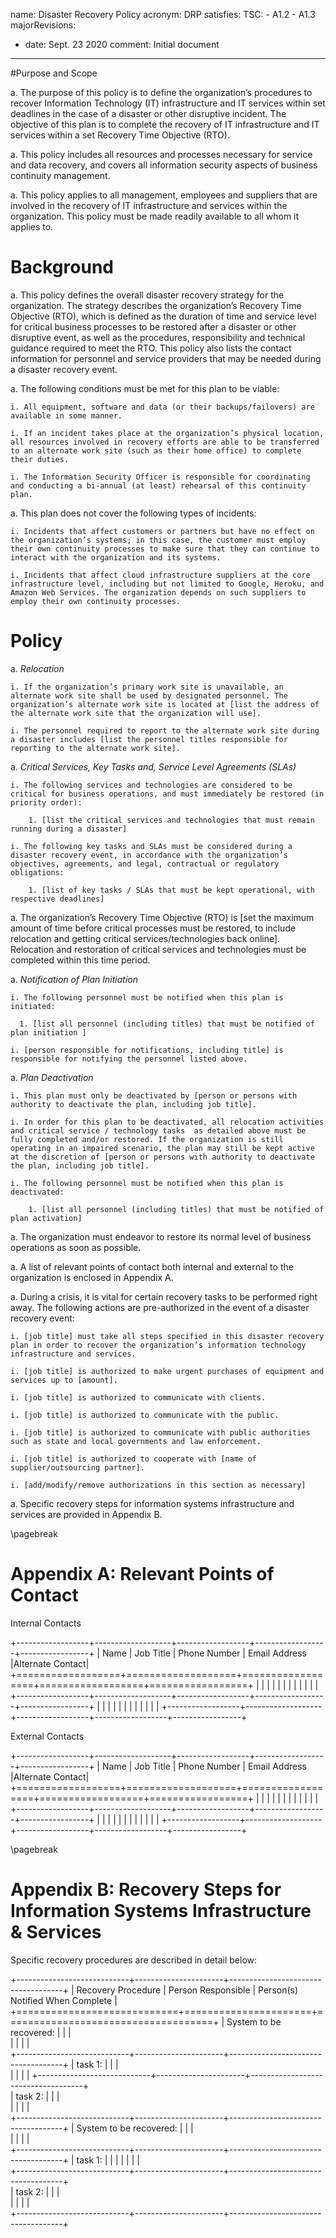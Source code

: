 name: Disaster Recovery Policy
acronym: DRP
satisfies:
  TSC:
    - A1.2
    - A1.3
majorRevisions:
  - date: Sept. 23 2020
    comment: Initial document
---
#Purpose and Scope 

a. The purpose of this policy is to define the organization’s procedures to recover Information Technology (IT) infrastructure and IT services within set deadlines in the case of a disaster or other disruptive incident. The objective of this plan is to complete the recovery of IT infrastructure and IT services within a set Recovery Time Objective (RTO).

a. This policy includes all resources and processes necessary for service and data recovery, and covers all information security aspects of business continuity management.

a. This policy applies to all management, employees and suppliers that are involved in the recovery of IT infrastructure and services within the organization. This policy must be made readily available to all whom it applies to.

# Background

a. This policy defines the overall disaster recovery strategy for the organization. The strategy describes the organization’s Recovery Time Objective (RTO), which is defined as the duration of time and service level for critical business processes to be restored after a disaster or other disruptive event, as well as the procedures, responsibility and technical guidance required to meet the RTO. This policy also lists the contact information for personnel and service providers that may be needed during a disaster recovery event.

a. The following conditions must be met for this plan to be viable:

    i. All equipment, software and data (or their backups/failovers) are available in some manner.

    i. If an incident takes place at the organization’s physical location, all resources involved in recovery efforts are able to be transferred to an alternate work site (such as their home office) to complete their duties.

    i. The Information Security Officer is responsible for coordinating and conducting a bi-annual (at least) rehearsal of this continuity plan. 

a. This plan does not cover the following types of incidents:

    i. Incidents that affect customers or partners but have no effect on the organization’s systems; in this case, the customer must employ their own continuity processes to make sure that they can continue to interact with the organization and its systems.

    i. Incidents that affect cloud infrastructure suppliers at the core infrastructure level, including but not limited to Google, Heroku, and Amazon Web Services. The organization depends on such suppliers to employ their own continuity processes.

# Policy

a. *Relocation*

    i. If the organization’s primary work site is unavailable, an alternate work site shall be used by designated personnel. The organization’s alternate work site is located at [list the address of the alternate work site that the organization will use].

    i. The personnel required to report to the alternate work site during a disaster includes [list the personnel titles responsible for reporting to the alternate work site].

a. *Critical Services, Key Tasks and, Service Level Agreements (SLAs)*

    i. The following services and technologies are considered to be critical for business operations, and must immediately be restored (in priority order):
  
        1. [list the critical services and technologies that must remain running during a disaster]

    i. The following key tasks and SLAs must be considered during a disaster recovery event, in accordance with the organization’s objectives, agreements, and legal, contractual or regulatory obligations:

        1. [list of key tasks / SLAs that must be kept operational, with respective deadlines]

a. The organization’s Recovery Time Objective (RTO) is [set the maximum amount of time before critical processes must be restored, to include relocation and getting critical services/technologies back online]. Relocation and restoration of critical services and technologies must be completed within this time period.

a. *Notification of Plan Initiation*

    i. The following personnel must be notified when this plan is initiated:

      1. [list all personnel (including titles) that must be notified of plan initiation ]

    i. [person responsible for notifications, including title] is responsible for notifying the personnel listed above.

a. *Plan Deactivation*

    i. This plan must only be deactivated by [person or persons with authority to deactivate the plan, including job title].

    i. In order for this plan to be deactivated, all relocation activities and critical service / technology tasks  as detailed above must be fully completed and/or restored. If the organization is still operating in an impaired scenario, the plan may still be kept active at the discretion of [person or persons with authority to deactivate the plan, including job title].

    i. The following personnel must be notified when this plan is deactivated:

        1. [list all personnel (including titles) that must be notified of plan activation]

a. The organization must endeavor to restore its normal level of business operations as soon as possible.

a. A list of relevant points of contact both internal and external to the organization is enclosed in Appendix A.

a. During a crisis, it is vital for certain recovery tasks to be performed right away. The following actions are pre-authorized in the event of a disaster recovery event:

    i. [job title] must take all steps specified in this disaster recovery plan in order to recover the organization’s information technology infrastructure and services.
    
    i. [job title] is authorized to make urgent purchases of equipment and services up to [amount].
    
    i. [job title] is authorized to communicate with clients.
    
    i. [job title] is authorized to communicate with the public.
    
    i. [job title] is authorized to communicate with public authorities such as state and local governments and law enforcement.
    
    i. [job title] is authorized to cooperate with [name of supplier/outsourcing partner].
    
    i. [add/modify/remove authorizations in this section as necessary]

a. Specific recovery steps for information systems infrastructure and services are provided in Appendix B.

\pagebreak 

# Appendix A: Relevant Points of Contact

Internal Contacts

+------------------+-------------------+------------------+------------------+-----------------+
|       Name       |     Job Title     |   Phone Number   |  Email Address   |Alternate Contact|
+==================+===================+==================+==================+=================+
|                  |                   |                  |                  |                 |
|                  |                   |                  |                  |                 |
+------------------+-------------------+------------------+------------------+-----------------+
|                  |                   |                  |                  |                 |
|                  |                   |                  |                  |                 |
+------------------+-------------------+------------------+------------------+-----------------+

External Contacts

+------------------+-------------------+------------------+------------------+-----------------+
|       Name       |     Job Title     |   Phone Number   |  Email Address   |Alternate Contact|
+==================+===================+==================+==================+=================+
|                  |                   |                  |                  |                 |
|                  |                   |                  |                  |                 |
+------------------+-------------------+------------------+------------------+-----------------+
|                  |                   |                  |                  |                 |
|                  |                   |                  |                  |                 |
+------------------+-------------------+------------------+------------------+-----------------+

\pagebreak

# Appendix B: Recovery Steps for Information Systems Infrastructure & Services

Specific recovery procedures are described in detail below:

+----------------------------+----------------------+------------------------------------+
|     Recovery Procedure     |  Person Responsible  |  Person(s) Notified When Complete  |
+============================+======================+====================================+
| System to be recovered:    |                      |                                    |                
|                            |                      |                                    |                 
+----------------------------+----------------------+------------------------------------+
| task 1:                    |                      |                                    |  
|                            |                      |                                    |
+----------------------------+----------------------+------------------------------------+            
| task 2:                    |                      |                                    |   
|                            |                      |                                    |              
+----------------------------+----------------------+------------------------------------+
| System to be recovered:    |                      |                                    |                
|                            |                      |                                    |                 
+----------------------------+----------------------+------------------------------------+
| task 1:                    |                      |                                    | 
|                            |                      |                                    |    
+----------------------------+----------------------+------------------------------------+            
| task 2:                    |                      |                                    |    
|                            |                      |                                    |             
+----------------------------+----------------------+------------------------------------+